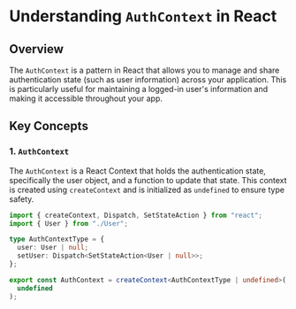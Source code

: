 # Understanding `AuthContext` in React

## Overview

The `AuthContext` is a pattern in React that allows you to manage and share authentication state (such as user information) across your application. This is particularly useful for maintaining a logged-in user's information and making it accessible throughout your app.

## Key Concepts

### 1. `AuthContext`

The `AuthContext` is a React Context that holds the authentication state, specifically the user object, and a function to update that state. This context is created using `createContext` and is initialized as `undefined` to ensure type safety.

```typescript
import { createContext, Dispatch, SetStateAction } from "react";
import { User } from "./User";

type AuthContextType = {
  user: User | null;
  setUser: Dispatch<SetStateAction<User | null>>;
};

export const AuthContext = createContext<AuthContextType | undefined>(
  undefined
);
```

